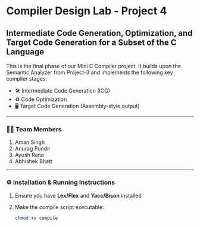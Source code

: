 # Compiler Design Lab - Project 4

## Intermediate Code Generation, Optimization, and Target Code Generation for a Subset of the C Language

This is the final phase of our Mini C Compiler project. It builds upon the Semantic Analyzer from Project-3 and implements the following key compiler stages:

- 🛠️ Intermediate Code Generation (ICG)
- ♻️ Code Optimization
- 🖥️ Target Code Generation (Assembly-style output)

---

### 🧑‍💻 Team Members

1. Aman Singh  
2. Anurag Pundir  
3. Ayush Rana  
4. Abhishek Bhatt  



---

### ⚙️ Installation & Running Instructions

1. Ensure you have **Lex/Flex** and **Yacc/Bison** installed
2. Make the compile script executable:

   ```bash
   chmod +x compile
